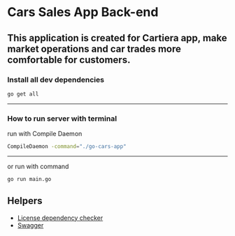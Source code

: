 # Cars Sales App Back-end

This application is created for Cartiera app, make market operations and car trades more comfortable for customers.
---
### Install all dev dependencies
```bash
go get all
```
---
### How to run server with terminal

run with Compile Daemon
```bash
CompileDaemon -command="./go-cars-app"
```
---
or run with command
```bash
go run main.go
```


## Helpers
- [License dependency checker](licenses.csv)
- [Swagger](https://car-sales-app-v2.up.railway.app/docs/index.html)
